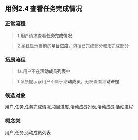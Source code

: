 ## 用例2.4 查看任务完成情况

### 正常流程

>1.**用户**请求查看**任务完成情况**

>2.系统显示当前的**项目进度**，包括已完成部分和未完成部分


### 拓展流程

>1a.用户不在**活动成员列表**中

>1.系统提示该用户不属于**活动成员**，无权查看**活动进程**


### 候选对象

用户,任务,~~任务完成情况~~,~~项目进度~~,活动成员列表,~~活动成员~~,~~活动进程~~

### 概念类

用户,任务,活动成员列表
